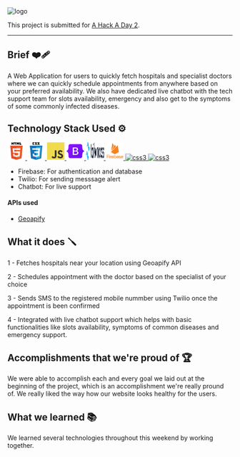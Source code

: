 <img src="https://raw.githubusercontent.com/ahamedbasha-n/GHW-init2023/main/unknown.png" alt="logo" width="250" height="60"/>

This project is submitted for [A Hack A Day 2](https://ahackaday2.devpost.com/).

---

## Brief ❤️‍🩹
A Web Application for users to quickly fetch hospitals and specialist doctors where we can quickly schedule appointments from anywhere based on your preferred availability. We also have dedicated live chatbot with the tech support team for slots availability, emergency and also get to the symptoms of some commonly infected diseases. 

## Technology Stack Used ⚙️
<a href="#" target="_blank" rel="noreferrer"> <img src="https://raw.githubusercontent.com/devicons/devicon/master/icons/html5/html5-original-wordmark.svg" alt="html5" width="40" height="40"/> </a>
<a href="#" target="_blank" rel="noreferrer"> <img src="https://raw.githubusercontent.com/devicons/devicon/master/icons/css3/css3-original-wordmark.svg" alt="css3" width="40" height="40"/> </a>
<a href="#" target="_blank" rel="noreferrer"> <img src="https://raw.githubusercontent.com/devicons/devicon/master/icons/javascript/javascript-original.svg" alt="css3" width="40" height="40"/> </a>
<a href="#" target="_blank" rel="noreferrer"> <img src="https://raw.githubusercontent.com/devicons/devicon/master/icons/bootstrap/bootstrap-original.svg" alt="css3" width="40" height="40"/> </a>
<a href="#" target="_blank" rel="noreferrer"> <img src="https://raw.githubusercontent.com/devicons/devicon/master/icons/tailwindcss/tailwindcss-original-wordmark.svg" alt="css3" width="40" height="40"/> </a>
<a href="#" target="_blank" rel="noreferrer"> <img src="https://raw.githubusercontent.com/devicons/devicon/1119b9f84c0290e0f0b38982099a2bd027a48bf1/icons/firebase/firebase-plain-wordmark.svg" alt="css3" width="40" height="40"/> </a>
<a href="#" target="_blank" rel="noreferrer"> <img src="https://raw.githubusercontent.com/ahamedbasha-n/GHW-init2023/main/twilio.png" alt="css3" width="100" height="60"/> </a>
<a href="#" target="_blank" rel="noreferrer"> <img src="https://raw.githubusercontent.com/ahamedbasha-n/GHW-init2023/a2d3d36953c35948c97188369ef15dee4f2ee9ab/chat.svg" alt="css3" width="100" height="60"/> </a>

- Firebase: For authentication and database
- Twilio: For sending messsage alert
- Chatbot: For live support

#### APIs used
- [Geoapify](https://www.geoapify.com/)

## What it does 🪛
1 - Fetches hospitals near your location using Geoapify API

2 - Schedules appointment with the doctor based on the specialist of your choice

3 - Sends SMS to the registered mobile nummber using Twilio once the appointment is been confirmed

4 - Integrated with live chatbot support which helps with basic functionalities like slots availability, symptoms of common diseases and emergency support.

## Accomplishments that we're proud of 🏆
We were able to accomplish each and every goal we laid out at the beginning of the project, which is an accomplishment we're really pround of. We really liked the way how our website looks healthy for the users.

## What we learned 📚
We learned several technologies throughout this weekend by working together. 
